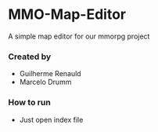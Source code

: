 # MMO-Map-Editor
A simple map editor for our mmorpg project

### Created by
- Guilherme Renauld
- Marcelo Drumm



### How to run
- Just open index file